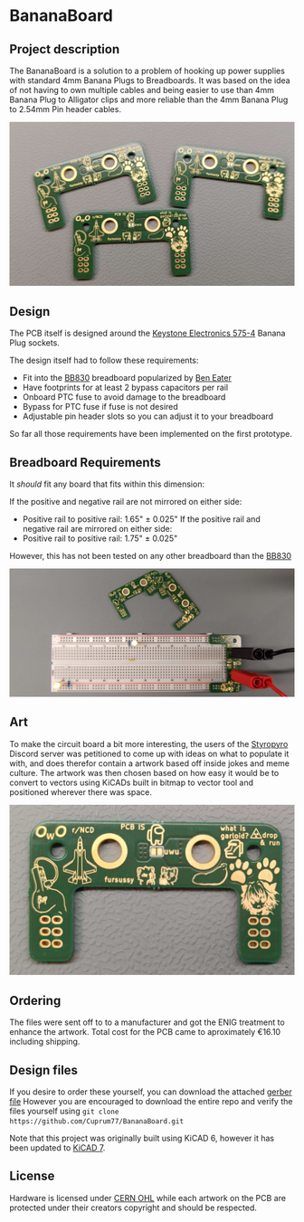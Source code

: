 # BananaBoard
## Project description
The BananaBoard is a solution to a problem of hooking up power supplies with standard 4mm Banana Plugs to Breadboards.
It was based on the idea of not having to own multiple cables and being easier to use than 4mm Banana Plug to Alligator clips and more reliable than the 4mm Banana Plug to 2.54mm Pin header cables.

![alt text][trio]

## Design 
The PCB itself is designed around the [Keystone Electronics 575-4](https://www.keyelco.com/product.cfm/product_id/2379) Banana Plug sockets.

The design itself had to follow these requirements:
* Fit into the [BB830] breadboard popularized by [Ben Eater](https://eater.net/)
* Have footprints for at least 2 bypass capacitors per rail
* Onboard PTC fuse to avoid damage to the breadboard
* Bypass for PTC fuse if fuse is not desired
* Adjustable pin header slots so you can adjust it to your breadboard

So far all those requirements have been implemented on the first prototype.

## Breadboard Requirements
It *should* fit any board that fits within this dimension: 

If the positive and negative rail are not mirrored on either side:
* Positive rail to positive rail: 1.65" ± 0.025"
If the positive rail and negative rail are mirrored on either side:
* Positive rail to positive rail: 1.75" ± 0.025"

However, this has not been tested on any other breadboard than the [BB830]

![alt text][breadboard]

## Art
To make the circuit board a bit more interesting, the users of the [Styropyro](https://styropyro.com/) Discord server was petitioned to come up with ideas on what to populate it with,
and does therefor contain a artwork based off inside jokes and meme culture.
The artwork was then chosen based on how easy it would be to convert to vectors using KiCADs built in bitmap to vector tool and positioned wherever there was space.

![alt text][singular]

## Ordering
The files were sent off to to a manufacturer and got the ENIG treatment to enhance the artwork.
Total cost for the PCB came to aproximately €16.10 including shipping.

## Design files
If you desire to order these yourself, you can download the attached [gerber file](production/gerber.zip)
However you are encouraged to download the entire repo and verify the files yourself using
`git clone https://github.com/Cuprum77/BananaBoard.git`

Note that this project was originally built using KiCAD 6, however it has been updated to [KiCAD 7](https://www.kicad.org/download/).

## License
Hardware is licensed under [CERN OHL](LICENSE) while each artwork on the PCB are protected under their creators copyright and should be respected.

[singular]: https://github.com/Cuprum77/BananaBoard/blob/main/Images/single_pcb.jpg "PCBs from Aisler"
[trio]: https://github.com/Cuprum77/BananaBoard/blob/main/Images/all_pcbs.png "PCBs from Aisler"
[breadboard]: https://github.com/Cuprum77/BananaBoard/blob/main/Images/breadboard_example.jpg "PCBs from Aisler"
[BB830]: http://www.busboard.com/BB830T
